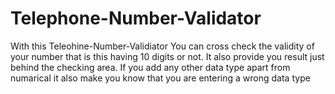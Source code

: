 # Telephone-Number-Validator
With this Teleohine-Number-Validiator You can cross check the validity of your number that is this having 10 digits or not.
It also provide you result just behind the checking area.
If you add any other data type apart from numarical it also make you know that you are entering a wrong data type
